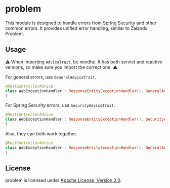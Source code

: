 # problem

This module is designed to handle errors from Spring Security and other common errors. It provides unified error
handling, similar to Zalando Problem.

## Usage

⚠️ When importing `AdviceTrait`, be mindful. It has both servlet and reactive versions, so make sure you import the
correct one. ⚠️

For general errors, use `GeneralAdviceTrait`.

```kotlin
@RestControllerAdvice
class WebExceptionHandler : ResponseEntityExceptionHandler(), GeneralAdviceTrait {
}
```

For Spring Security errors, use `SecurityAdviceTrait`.

```kotlin
@RestControllerAdvice
class WebExceptionHandler : ResponseEntityExceptionHandler(), SecurityAdviceTrait {
}
```

Also, they can both work together.

```kotlin
@RestControllerAdvice
class WebExceptionHandler : ResponseEntityExceptionHandler(), GeneralAdviceTrait, SecurityAdviceTrait {
}
```

## License

problem is licensed under [Apache License, Version 2.0](LICENSE).
